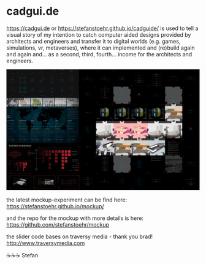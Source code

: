 # cadgui.de

https://cadgui.de or https://stefanstoehr.github.io/cadguide/ is used to tell a visual story of my intention to catch computer aided designs provided by architects and engineers and transfer it to digital worlds (e.g. games, simulations, vr, metaverses), where it can implemented and (re)build again and again and... as a second, third, fourth... income for the architects and engineers.

![UX-Study](https://raw.githubusercontent.com/stefanstoehr/cadguide/main/img/14.png)

the latest mockup-experiment can be find here: https://stefanstoehr.github.io/mockup/

and the repo for the mockup with more details is here: https://github.com/stefanstoehr/mockup

the slider code bases on traversy media - thank you brad!
http://www.traversymedia.com

:coffee::coffee::coffee: Stefan
